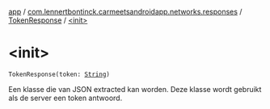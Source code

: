 [app](../../index.md) / [com.lennertbontinck.carmeetsandroidapp.networks.responses](../index.md) / [TokenResponse](index.md) / [&lt;init&gt;](./-init-.md)

# &lt;init&gt;

`TokenResponse(token: `[`String`](https://kotlinlang.org/api/latest/jvm/stdlib/kotlin/-string/index.html)`)`

Een klasse die van JSON extracted kan worden. Deze klasse wordt gebruikt als de server een token antwoord.

